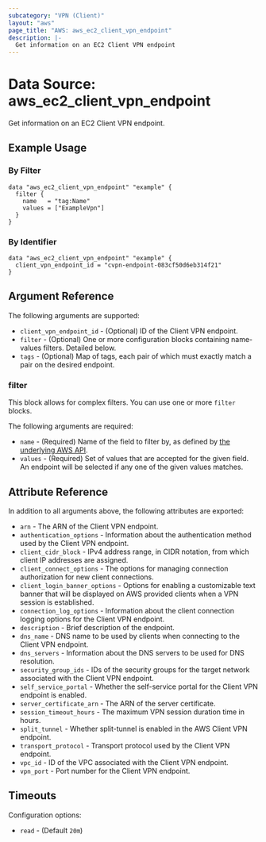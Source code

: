 ```yaml
---
subcategory: "VPN (Client)"
layout: "aws"
page_title: "AWS: aws_ec2_client_vpn_endpoint"
description: |-
  Get information on an EC2 Client VPN endpoint
---
```


# Data Source: aws_ec2_client_vpn_endpoint

Get information on an EC2 Client VPN endpoint.

## Example Usage

### By Filter

```hcl
data "aws_ec2_client_vpn_endpoint" "example" {
  filter {
    name   = "tag:Name"
    values = ["ExampleVpn"]
  }
}
```

### By Identifier

```hcl
data "aws_ec2_client_vpn_endpoint" "example" {
  client_vpn_endpoint_id = "cvpn-endpoint-083cf50d6eb314f21"
}
```

## Argument Reference

The following arguments are supported:

* `client_vpn_endpoint_id` - (Optional) ID of the Client VPN endpoint.
* `filter` - (Optional) One or more configuration blocks containing name-values filters. Detailed below.
* `tags` - (Optional) Map of tags, each pair of which must exactly match a pair on the desired endpoint.

### filter

This block allows for complex filters. You can use one or more `filter` blocks.

The following arguments are required:

* `name` - (Required) Name of the field to filter by, as defined by [the underlying AWS API](https://docs.aws.amazon.com/AWSEC2/latest/APIReference/API_DescribeClientVpnEndpoints.html).
* `values` - (Required) Set of values that are accepted for the given field. An endpoint will be selected if any one of the given values matches.

## Attribute Reference

In addition to all arguments above, the following attributes are exported:

* `arn` -  The ARN of the Client VPN endpoint.
* `authentication_options` - Information about the authentication method used by the Client VPN endpoint.
* `client_cidr_block` - IPv4 address range, in CIDR notation, from which client IP addresses are assigned.
* `client_connect_options` - The options for managing connection authorization for new client connections.
* `client_login_banner_options` - Options for enabling a customizable text banner that will be displayed on AWS provided clients when a VPN session is established.
* `connection_log_options` - Information about the client connection logging options for the Client VPN endpoint.
* `description` - Brief description of the endpoint.
* `dns_name` - DNS name to be used by clients when connecting to the Client VPN endpoint.
* `dns_servers` - Information about the DNS servers to be used for DNS resolution.
* `security_group_ids` - IDs of the security groups for the target network associated with the Client VPN endpoint.
* `self_service_portal` - Whether the self-service portal for the Client VPN endpoint is enabled.
* `server_certificate_arn` - The ARN of the server certificate.
* `session_timeout_hours` - The maximum VPN session duration time in hours.
* `split_tunnel` - Whether split-tunnel is enabled in the AWS Client VPN endpoint.
* `transport_protocol` - Transport protocol used by the Client VPN endpoint.
* `vpc_id` - ID of the VPC associated with the Client VPN endpoint.
* `vpn_port` - Port number for the Client VPN endpoint.

## Timeouts

Configuration options:

- `read` - (Default `20m`)
